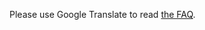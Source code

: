 Please use Google Translate to read [the FAQ](https://github.com/bannedbook/SpeedUp.VPN/blob/master/FAQ.md).
